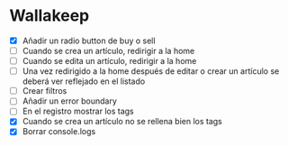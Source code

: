 # Wallakeep

- [x] Añadir un radio button de buy o sell
- [ ] Cuando se crea un artículo, redirigir a la home
- [ ] Cuando se edita un artículo, redirigir a la home
- [ ] Una vez redirigido a la home después de editar o crear un artículo se deberá ver reflejado en el listado
- [ ] Crear filtros
- [ ] Añadir un error boundary
- [ ] En el registro mostrar los tags
- [x] Cuando se crea un artículo no se rellena bien los tags
- [x] Borrar console.logs
